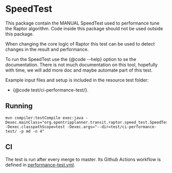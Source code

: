# SpeedTest

This package contain the MANUAL SpeedTest used to performance tune the Raptor algorithm. Code
inside this package should not be used outside this package.

When changing the core logic of Raptor this test can be used to detect changes in the result and
performance.

To run the SpeedTest use the {@code --help} option to se the documentation. There is not much
documentation on this tool, hopefully with time, we will add more doc and maybe automate part of 
this test.

Example input files and setup is included in the resource test folder:
 - {@code test/ci-performance-test/}.

## Running 

```
mvn compiler:testCompile exec:java -Dexec.mainClass="org.opentripplanner.transit.raptor.speed_test.SpeedTest" -Dexec.classpathScope=test -Dexec.args="--dir=test/ci-performance-test/ -p md -n 4"
```

## CI

The test is run after every merge to master. Its Github Actions workflow is defined in [performance-test.yml](../../../../../../../../.github/workflows/performance-test.yml).